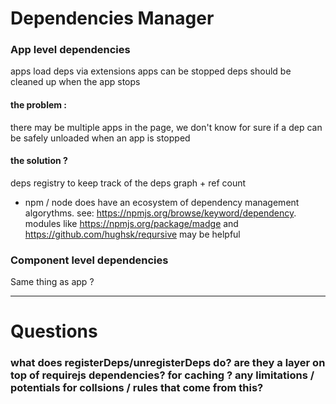 # Dependencies Manager


### App level dependencies

apps load deps via extensions
apps can be stopped 
deps should be cleaned up when the app stops

#### the problem : 

there may be multiple apps in the page, 
we don't know for sure if a dep can be safely unloaded when an app is stopped

#### the solution ?

deps registry to keep track of the deps graph + ref count

- npm / node does have an ecosystem of dependency management algorythms.
  see: https://npmjs.org/browse/keyword/dependency. modules like https://npmjs.org/package/madge
  and https://github.com/hughsk/reqursive may be helpful

### Component level dependencies

Same thing as app ?

--- 

# Questions

### what does registerDeps/unregisterDeps do? are they a layer on top of requirejs dependencies? for caching ? any limitations / potentials for collsions / rules that come from this?
